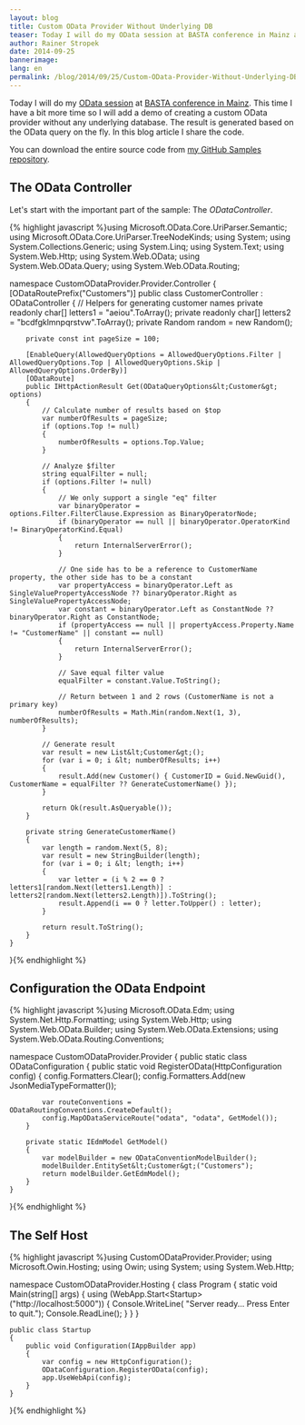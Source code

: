 ```yaml
---
layout: blog
title: Custom OData Provider Without Underlying DB
teaser: Today I will do my OData session at BASTA conference in Mainz again. This time I have a bit more time so I will add a demo of creating a custom OData provider without any underlying database. The result is generated based on the OData query on the fly. In this blog article I share the code.
author: Rainer Stropek
date: 2014-09-25
bannerimage: 
lang: en
permalink: /blog/2014/09/25/Custom-OData-Provider-Without-Underlying-DB
---
```


<p xmlns="http://www.w3.org/1999/xhtml">Today I will do my <a href="http://www.software-architects.com/devblog/2014/09/12/10-OData-FAQs" target="_blank">OData session</a> at <a href="http://basta.net/2014/sessions/custom-odata-providers-mit-aspnet-web-api" target="_blank">BASTA conference in Mainz</a>. This time I have a bit more time so I will add a demo of creating a custom OData provider without any underlying database. The result is generated based on the OData query on the fly. In this blog article I share the code.</p><p class="showcase" xmlns="http://www.w3.org/1999/xhtml">You can download the entire source code from <a href="https://github.com/rstropek/Samples/tree/master/CustomODataProvider" target="_blank">my GitHub Samples repository</a>.</p><h2 xmlns="http://www.w3.org/1999/xhtml">The OData Controller</h2><p xmlns="http://www.w3.org/1999/xhtml">Let's start with the important part of the sample: The <em>ODataController</em>.</p>{% highlight javascript %}using Microsoft.OData.Core.UriParser.Semantic;
using Microsoft.OData.Core.UriParser.TreeNodeKinds;
using System;
using System.Collections.Generic;
using System.Linq;
using System.Text;
using System.Web.Http;
using System.Web.OData;
using System.Web.OData.Query;
using System.Web.OData.Routing;

namespace CustomODataProvider.Provider.Controller
{
    [ODataRoutePrefix("Customers")]
    public class CustomerController : ODataController
    {
        // Helpers for generating customer names
        private readonly char[] letters1 = "aeiou".ToArray();
        private readonly char[] letters2 = "bcdfgklmnpqrstvw".ToArray();
        private Random random = new Random();

        private const int pageSize = 100;

        [EnableQuery(AllowedQueryOptions = AllowedQueryOptions.Filter | AllowedQueryOptions.Top | AllowedQueryOptions.Skip | AllowedQueryOptions.OrderBy)]
        [ODataRoute]
        public IHttpActionResult Get(ODataQueryOptions&lt;Customer&gt; options)
        {
            // Calculate number of results based on $top
            var numberOfResults = pageSize;
            if (options.Top != null)
            {
                numberOfResults = options.Top.Value;
            }

            // Analyze $filter
            string equalFilter = null;
            if (options.Filter != null)
            {
                // We only support a single "eq" filter
                var binaryOperator = options.Filter.FilterClause.Expression as BinaryOperatorNode;
                if (binaryOperator == null || binaryOperator.OperatorKind != BinaryOperatorKind.Equal)
                {
                    return InternalServerError();
                }

                // One side has to be a reference to CustomerName property, the other side has to be a constant
                var propertyAccess = binaryOperator.Left as SingleValuePropertyAccessNode ?? binaryOperator.Right as SingleValuePropertyAccessNode;
                var constant = binaryOperator.Left as ConstantNode ?? binaryOperator.Right as ConstantNode;
                if (propertyAccess == null || propertyAccess.Property.Name != "CustomerName" || constant == null)
                {
                    return InternalServerError();
                }

                // Save equal filter value
                equalFilter = constant.Value.ToString();

                // Return between 1 and 2 rows (CustomerName is not a primary key)
                numberOfResults = Math.Min(random.Next(1, 3), numberOfResults);
            }

            // Generate result
            var result = new List&lt;Customer&gt;();
            for (var i = 0; i &lt; numberOfResults; i++)
            {
                result.Add(new Customer() { CustomerID = Guid.NewGuid(), CustomerName = equalFilter ?? GenerateCustomerName() });
            }

            return Ok(result.AsQueryable());
        }

        private string GenerateCustomerName()
        {
            var length = random.Next(5, 8);
            var result = new StringBuilder(length);
            for (var i = 0; i &lt; length; i++)
            {
                var letter = (i % 2 == 0 ? letters1[random.Next(letters1.Length)] : letters2[random.Next(letters2.Length)]).ToString();
                result.Append(i == 0 ? letter.ToUpper() : letter);
            }

            return result.ToString();
        }
    }
}{% endhighlight %}<h2 xmlns="http://www.w3.org/1999/xhtml">Configuration the OData Endpoint</h2>{% highlight javascript %}using Microsoft.OData.Edm;
using System.Net.Http.Formatting;
using System.Web.Http;
using System.Web.OData.Builder;
using System.Web.OData.Extensions;
using System.Web.OData.Routing.Conventions;

namespace CustomODataProvider.Provider
{
    public static class ODataConfiguration
    {
        public static void RegisterOData(HttpConfiguration config)
        {
            config.Formatters.Clear();
            config.Formatters.Add(new JsonMediaTypeFormatter());

            var routeConventions = ODataRoutingConventions.CreateDefault();
            config.MapODataServiceRoute("odata", "odata", GetModel());
        }

        private static IEdmModel GetModel()
        {
            var modelBuilder = new ODataConventionModelBuilder();
            modelBuilder.EntitySet&lt;Customer&gt;("Customers");
            return modelBuilder.GetEdmModel();
        }
    }
}{% endhighlight %}<h2 xmlns="http://www.w3.org/1999/xhtml">The Self Host</h2>{% highlight javascript %}using CustomODataProvider.Provider;
using Microsoft.Owin.Hosting;
using Owin;
using System;
using System.Web.Http;

namespace CustomODataProvider.Hosting
{
    class Program
    {
        static void Main(string[] args)
        {
            using (WebApp.Start&lt;Startup&gt;("http://localhost:5000")) 
            { 
                Console.WriteLine( "Server ready... Press Enter to quit."); 
                Console.ReadLine(); 
            }
        }
    }

    public class Startup
    {
        public void Configuration(IAppBuilder app)
        {
            var config = new HttpConfiguration();
            ODataConfiguration.RegisterOData(config);
            app.UseWebApi(config);
        }
    }
}{% endhighlight %}